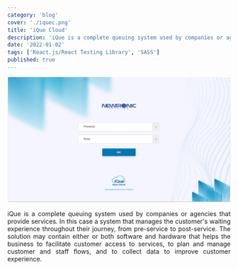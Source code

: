 ```yaml
---
category: 'blog'
cover: './iquec.png'
title: 'iQue Cloud'
description: 'iQue is a complete queuing system used by companies or agencies that provide services that manages the customers waiting experience throughout their journey, from pre-service to post-service.'
date: '2022-01-02'
tags: ['React.js/React Testing Library', 'SASS']
published: true
---
```


![iquec](./iquec.png)
<br>
<p align="justify">
iQue is a complete queuing system used by companies or agencies that provide services. In this case a system that manages the customer's waiting experience throughout their journey, from pre-service to post-service. The solution may contain either or both software and hardware that helps the business to facilitate customer access to services, to plan and manage customer and staff flows, and to collect data to improve customer experience.
</p>
<p align="justify">
